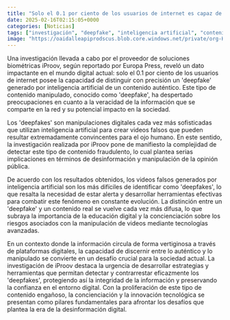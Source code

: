 ```yaml
---
title: "Solo el 0.1 por ciento de los usuarios de internet es capaz de detectar un 'deepfake'"
date: 2025-02-16T02:15:05+0000
categories: [Noticias]
tags: ["investigación", "deepfake", "inteligencia artificial", "contenido manipulado", "desinformación", "detección", "tecnologías avanzadas."]
image: "https://oaidalleapiprodscus.blob.core.windows.net/private/org-HKmKxpuNw3Y88lm4EBrIPq0n/user-ZwiCXOggLL8ZNNKE2g7rXFmV/img-1Y9dTtMKZdS0Mg0CmpNgqRq1.png?st=2025-02-16T01%3A15%3A05Z&se=2025-02-16T03%3A15%3A05Z&sp=r&sv=2024-08-04&sr=b&rscd=inline&rsct=image/png&skoid=d505667d-d6c1-4a0a-bac7-5c84a87759f8&sktid=a48cca56-e6da-484e-a814-9c849652bcb3&skt=2025-02-15T08%3A50%3A59Z&ske=2025-02-16T08%3A50%3A59Z&sks=b&skv=2024-08-04&sig=sUU/92AiB4s/%2Bmw2ToR7F37k58Oz4XMY/RQQIDTQUtU%3D"
---
```


Una investigación llevada a cabo por el proveedor de soluciones biométricas iProov, según reportado por Europa Press, reveló un dato impactante en el mundo digital actual: solo el 0.1 por ciento de los usuarios de internet posee la capacidad de distinguir con precisión un 'deepfake' generado por inteligencia artificial de un contenido auténtico. Este tipo de contenido manipulado, conocido como 'deepfake', ha despertado preocupaciones en cuanto a la veracidad de la información que se comparte en la red y su potencial impacto en la sociedad.

Los 'deepfakes' son manipulaciones digitales cada vez más sofisticadas que utilizan inteligencia artificial para crear videos falsos que pueden resultar extremadamente convincentes para el ojo humano. En este sentido, la investigación realizada por iProov pone de manifiesto la complejidad de detectar este tipo de contenido fraudulento, lo cual plantea serias implicaciones en términos de desinformación y manipulación de la opinión pública.

De acuerdo con los resultados obtenidos, los videos falsos generados por inteligencia artificial son los más difíciles de identificar como 'deepfakes', lo que resalta la necesidad de estar alerta y desarrollar herramientas efectivas para combatir este fenómeno en constante evolución. La distinción entre un 'deepfake' y un contenido real se vuelve cada vez más difusa, lo que subraya la importancia de la educación digital y la concienciación sobre los riesgos asociados con la manipulación de videos mediante tecnologías avanzadas.

En un contexto donde la información circula de forma vertiginosa a través de plataformas digitales, la capacidad de discernir entre lo auténtico y lo manipulado se convierte en un desafío crucial para la sociedad actual. La investigación de iProov destaca la urgencia de desarrollar estrategias y herramientas que permitan detectar y contrarrestar eficazmente los 'deepfakes', protegiendo así la integridad de la información y preservando la confianza en el entorno digital. Con la proliferación de este tipo de contenido engañoso, la concienciación y la innovación tecnológica se presentan como pilares fundamentales para afrontar los desafíos que plantea la era de la desinformación digital.
    